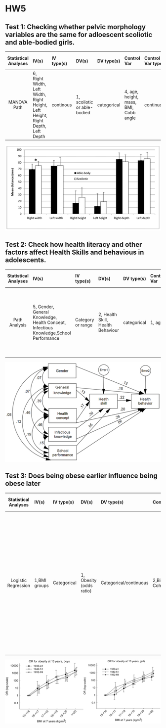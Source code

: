 # HW5

## Test 1: Checking whether pelvic morphology variables are the same for adloescent scoliotic and able-bodied girls.

| **Statistical Analyses**	|  **IV(s)**  |  **IV type(s)** |  **DV(s)**  |  **DV type(s)**  |  **Control Var** | **Control Var type**  | **Question to be answered** | **_H0_** | **alpha** | **link to paper**| 
|:----------:|:----------|:------------|:-------------|:-------------|:------------|:------------- |:------------------|:----:|:-------:|:-------|
MANOVA	Path| 6, Right Width, Left Width, Right Height, Left Height, Right Depth, Left Depth | continous | 1, scoliotic or able-bodied | categorical | 4, age, height, mass, BMI, Cobb angle | continuous | Do pelvic morphology variables of scoliotic girls differ from those of able-bodied girls? | Pelvic Morphology Variables(Scoliotic girls) ~= Pelvic Morphology Variables(Able-bodied girls) | 0.05 | [Pelvic Morphology Characteristics of Adolescent Able-Bodied and Scoliosis Girls](https://journals.plos.org/plosone/article?id=10.1371/journal.pone.0070205) |


![Plot for test 1](journal.pone.0070205.g001.png)


## Test 2: Check how health literacy and other factors affect Health Skills and behavious in adolescents.

| **Statistical Analyses**	|  **IV(s)**  |  **IV type(s)** |  **DV(s)**  |  **DV type(s)**  |  **Control Var** | **Control Var type**  | **Question to be answered** | **_H0_** | **alpha** | **link to paper**| 
|:----------:|:----------|:------------|:-------------|:-------------|:------------|:------------- |:------------------|:----:|:-------:|:-------|
Path Analysis	| 5, Gender, General Knowledge, Health Concept, Infectious Knowledge,School Performance | Category or range | 2, Health Skill, Health Behaviour | categorical | 1, age | continuous | Which factors affect the health skill and behaviour directly as well as indirectly?   | Gender,General Knowledge, Health Concept, Infectious Knowledge and School Performance have no effect on the health skill and behaviour of an individual| 0.05 | [factors affecting health behaviour and skill](https://journals.plos.org/plosone/article?id=10.1371/journal.pone.0104406) |


![Plot for test 2](journal.pone.0104406.g001.png)

## Test 3: Does being obese earlier influence being obese later

| **Statistical Analyses**	|  **IV(s)**  |  **IV type(s)** |  **DV(s)**  |  **DV type(s)**  |  **Control Var** | **Control Var type**  | **Question to be answered** | **_H0_** | **alpha** | **link to paper**| 
|:----------:|:----------|:------------|:-------------|:-------------|:------------|:------------- |:------------------|:----:|:-------:|:-------|
 Logistic Regression   	| 1,BMI groups | Categorical   	| 1, Obesity (odds ratio)                                                                                                                                                                                                                                                                  | Categorical/continuous                                                                                                                                    | 2,Birth Cohort,Gender                                                                                                       	| Categorical,Categorical         	| Does increasing incidence and/or persistence of obesity from age 7 to 13   contribute to the steep rise in the prevalence of obesity in Denmark?                                  	| The odds of being obese at 13 years of age given BMI at 7 year across its full range and birth cohort periods does not increase the odds of being obese at 13 years of age. 	| 0.05  	| [Contributions of Incidence and Persistence to the Prevalence of Childhood Obesity during the Emerging Epidemic in Denmark]( https://journals.plos.org/plosone/article?id=10.1371/journal.pone.0042521) 	|

![Plot for test 3](journal.pone.0042521.g005.png)
